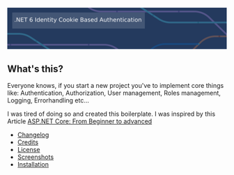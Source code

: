  ![image](Documentation/Screenshots/netBanner.png)

## What's this?

Everyone knows, if you start a new project you've to implement core things like: Authentication, Authorization, User management, Roles management, Logging, Errorhandling etc...

I was tired of doing so and created this boilerplate. I was inspired by this Article [ASP.NET Core: From Beginner to advanced](https://burakneis.com/asp-net-core-identity/)

* [Changelog](Documentation/CHANGELOG.md)
* [Credits](Documentation/CREDITS.md)
* [License](Documentation/LICENSE.md)
* [Screenshots](Documentation/SCREENSHOTS.md)
* [Installation](Documentation/INSTALL.md)




